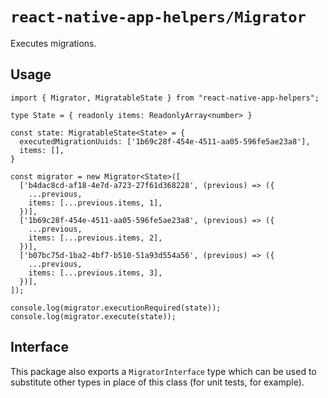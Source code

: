 # `react-native-app-helpers/Migrator`

Executes migrations.

## Usage

```tsx
import { Migrator, MigratableState } from "react-native-app-helpers";

type State = { readonly items: ReadonlyArray<number> }

const state: MigratableState<State> = {
  executedMigrationUuids: ['1b69c28f-454e-4511-aa05-596fe5ae23a8'],
  items: [],
}

const migrator = new Migrator<State>([
  ['b4dac8cd-af18-4e7d-a723-27f61d368228', (previous) => ({
    ...previous,
    items: [...previous.items, 1],
  })],
  ['1b69c28f-454e-4511-aa05-596fe5ae23a8', (previous) => ({
    ...previous,
    items: [...previous.items, 2],
  })],
  ['b07bc75d-1ba2-4bf7-b510-51a93d554a56', (previous) => ({
    ...previous,
    items: [...previous.items, 3],
  })],
]);

console.log(migrator.executionRequired(state));
console.log(migrator.execute(state));
```

## Interface

This package also exports a `MigratorInterface` type which can be used to
substitute other types in place of this class (for unit tests, for example).
